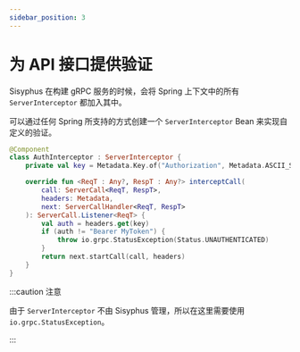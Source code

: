 ```yaml
---
sidebar_position: 3
---
```


# 为 API 接口提供验证

Sisyphus 在构建 gRPC 服务的时候，会将 Spring 上下文中的所有 `ServerInterceptor` 都加入其中。

可以通过任何 Spring 所支持的方式创建一个 `ServerInterceptor` Bean 来实现自定义的验证。

```kotlin
@Component
class AuthInterceptor : ServerInterceptor {
    private val key = Metadata.Key.of("Authorization", Metadata.ASCII_STRING_MARSHALLER)

    override fun <ReqT : Any?, RespT : Any?> interceptCall(
        call: ServerCall<ReqT, RespT>,
        headers: Metadata,
        next: ServerCallHandler<ReqT, RespT>
    ): ServerCall.Listener<ReqT> {
        val auth = headers.get(key)
        if (auth != "Bearer MyToken") {
            throw io.grpc.StatusException(Status.UNAUTHENTICATED)
        }
        return next.startCall(call, headers)
    }
}
```

:::caution 注意

由于 `ServerInterceptor` 不由 Sisyphus 管理，所以在这里需要使用 `io.grpc.StatusException`。

:::
